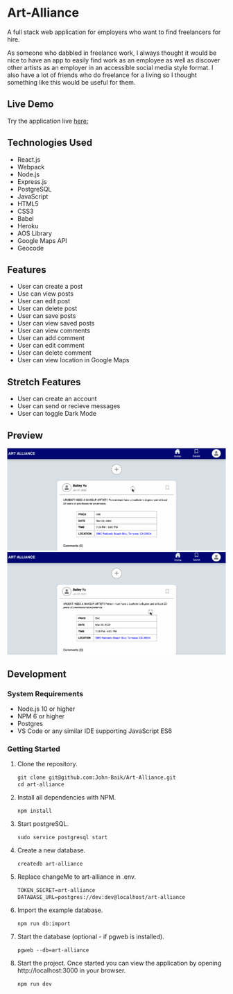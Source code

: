 # Art-Alliance

A full stack web application for employers who want to find freelancers for hire.

As someone who dabbled in freelance work, I always thought it would be nice to have an app to easily find work as an employee as well as discover other artists as an employer in an accessible social media style format. I also have a lot of friends who do freelance for a living so I thought something like this would be useful for them.
## Live Demo

Try the application live [here:](https://art-alliance.herokuapp.com/)

## Technologies Used
- React.js
- Webpack
- Node.js
- Express.js
- PostgreSQL
- JavaScript
- HTML5
- CSS3
- Babel
- Heroku
- AOS Library
- Google Maps API
- Geocode
## Features
- User can create a post
- Use can view posts
- User can edit post
- User can delete post
- User can save posts
- User can view saved posts
- User can view comments
- User can add comment
- User can edit comment
- User can delete comment
- User can view location in Google Maps

## Stretch Features
- User can create an account
- User can send or recieve messages
- User can toggle Dark Mode

## Preview
<img src="images/create-post.gif">
<img src="images/location.gif">

## Development
### System Requirements
- Node.js 10 or higher
- NPM 6 or higher
- Postgres
- VS Code or any similar IDE supporting JavaScript ES6

### Getting Started

1. Clone the repository.
    ```shell
    git clone git@github.com:John-Baik/Art-Alliance.git
    cd art-alliance
    ```
2. Install all dependencies with NPM.
    ```shell
    npm install
    ```
3. Start postgreSQL.
    ```shell
    sudo service postgresql start
    ```
4. Create a new database.
    ```shell
    createdb art-alliance
    ```
5. Replace changeMe to art-alliance in .env.
    ```shell
    TOKEN_SECRET=art-alliance
    DATABASE_URL=postgres://dev:dev@localhost/art-alliance
    ```
6. Import the example database.
    ```shell
    npm run db:import
    ```
7. Start the database (optional - if pgweb is installed).
    ```shell
    pgweb --db=art-alliance
    ```
8. Start the project. Once started you can view the application by opening http://localhost:3000 in your browser.
    ```shell
    npm run dev
    ```
